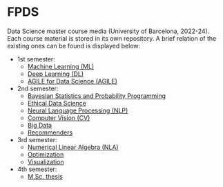 # FPDS

Data Science master course media (University of Barcelona, 2022-24). 
Each course material is stored in its own repository. A brief 
relation of the existing ones can be found is displayed below:

- 1st semester:
  - [Machine Learning (ML)](https://github.com/gcastro-98/ML)
  - [Deep Learning (DL)](https://github.com/gcastro-98/DL)
  - [AGILE for Data Science (AGILE)](https://github.com/gcastro-98/AGILE)
- 2nd semester:
  - [Bayesian Statistics and Probability Programming](https://github.com/gcastro-98/Bayesian)
  - [Ethical Data Science](https://github.com/gcastro-98/Ethical-DS)
  - [Neural Language Processing (NLP)](https://github.com/gcastro-98/NLP)
  - [Computer Vision (CV)](https://github.com/gcastro-98/CV)
  - [Big Data](https://github.com/gcastro-98/Big-Data)
  - [Recommenders](https://github.com/gcastro-98/Recommenders)
- 3rd semester:
  - [Numerical Linear Algebra (NLA)](https://github.com/gcastro-98/NLA)
  - [Optimization](https://github.com/gcastro-98/Optimization)
  - [Visualization](https://github.com/gcastro-98/Visualization)
- 4th semester:
  - [M.Sc. thesis](https://github.com/gcastro-98/MSc-thesis)
